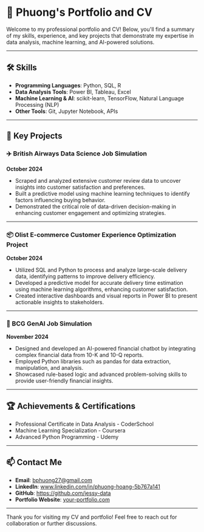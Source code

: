 # 🌟 Phuong's Portfolio and CV

Welcome to my professional portfolio and CV! Below, you'll find a summary of my skills, experience, and key projects that demonstrate my expertise in data analysis, machine learning, and AI-powered solutions.

---

## 🛠 Skills

- **Programming Languages**: Python, SQL, R  
- **Data Analysis Tools**: Power BI, Tableau, Excel  
- **Machine Learning & AI**: scikit-learn, TensorFlow, Natural Language Processing (NLP)  
- **Other Tools**: Git, Jupyter Notebook, APIs  

---

## 📂 Key Projects

### ✈️ British Airways Data Science Job Simulation  
**October 2024**  
- Scraped and analyzed extensive customer review data to uncover insights into customer satisfaction and preferences.  
- Built a predictive model using machine learning techniques to identify factors influencing buying behavior.  
- Demonstrated the critical role of data-driven decision-making in enhancing customer engagement and optimizing strategies.

---

### 📦 Olist E-commerce Customer Experience Optimization Project  
**October 2024**  
- Utilized SQL and Python to process and analyze large-scale delivery data, identifying patterns to improve delivery efficiency.  
- Developed a predictive model for accurate delivery time estimation using machine learning algorithms, enhancing customer satisfaction.  
- Created interactive dashboards and visual reports in Power BI to present actionable insights to stakeholders.

---

### 🤖 BCG GenAI Job Simulation  
**November 2024**  
- Designed and developed an AI-powered financial chatbot by integrating complex financial data from 10-K and 10-Q reports.  
- Employed Python libraries such as pandas for data extraction, manipulation, and analysis.  
- Showcased rule-based logic and advanced problem-solving skills to provide user-friendly financial insights.  

---

## 🏆 Achievements & Certifications

- Professional Certificate in Data Analysis - CoderSchool  
- Machine Learning Specialization - Coursera  
- Advanced Python Programming - Udemy  

---

## 📫 Contact Me

- **Email**: bphuong27@gmail.com 
- **LinkedIn**: www.linkedin.com/in/phuong-hoang-5b767a141
- **GitHub**: https://github.com/jessy-data
- **Portfolio Website**: [your-portfolio.com](https://your-portfolio.com)  

---

Thank you for visiting my CV and portfolio! Feel free to reach out for collaboration or further discussions.
